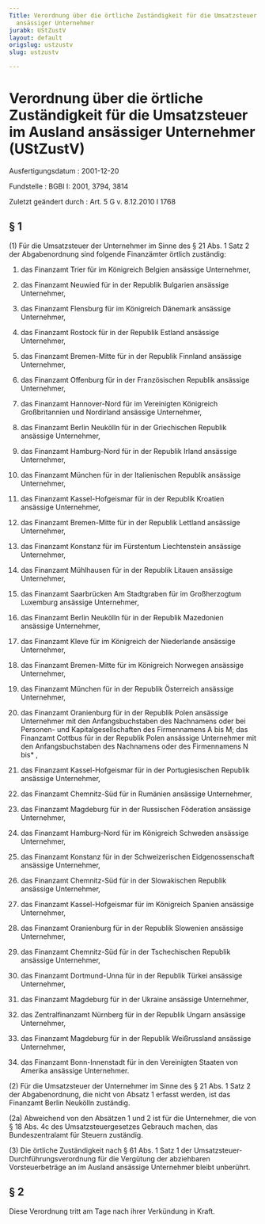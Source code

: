 ```yaml
---
Title: Verordnung über die örtliche Zuständigkeit für die Umsatzsteuer im Ausland
  ansässiger Unternehmer
jurabk: UStZustV
layout: default
origslug: ustzustv
slug: ustzustv

---
```


# Verordnung über die örtliche Zuständigkeit für die Umsatzsteuer im Ausland ansässiger Unternehmer (UStZustV)

Ausfertigungsdatum
:   2001-12-20

Fundstelle
:   BGBl I: 2001, 3794, 3814

Zuletzt geändert durch
:   Art. 5 G v. 8.12.2010 I 1768

## § 1

(1) Für die Umsatzsteuer der Unternehmer im Sinne des § 21 Abs. 1 Satz
2 der Abgabenordnung sind folgende Finanzämter örtlich zuständig:

1.  das Finanzamt Trier für im Königreich Belgien ansässige Unternehmer,


2.  das Finanzamt Neuwied für in der Republik Bulgarien ansässige
    Unternehmer,


3.  das Finanzamt Flensburg für im Königreich Dänemark ansässige
    Unternehmer,


4.  das Finanzamt Rostock für in der Republik Estland ansässige
    Unternehmer,


5.  das Finanzamt Bremen-Mitte für in der Republik Finnland ansässige
    Unternehmer,


6.  das Finanzamt Offenburg für in der Französischen Republik ansässige
    Unternehmer,


7.  das Finanzamt Hannover-Nord für im Vereinigten Königreich
    Großbritannien und Nordirland ansässige Unternehmer,


8.  das Finanzamt Berlin Neukölln für in der Griechischen Republik
    ansässige Unternehmer,


9.  das Finanzamt Hamburg-Nord für in der Republik Irland ansässige
    Unternehmer,


10. das Finanzamt München für in der Italienischen Republik ansässige
    Unternehmer,


11. das Finanzamt Kassel-Hofgeismar für in der Republik Kroatien ansässige
    Unternehmer,


12. das Finanzamt Bremen-Mitte für in der Republik Lettland ansässige
    Unternehmer,


13. das Finanzamt Konstanz für im Fürstentum Liechtenstein ansässige
    Unternehmer,


14. das Finanzamt Mühlhausen für in der Republik Litauen ansässige
    Unternehmer,


15. das Finanzamt Saarbrücken Am Stadtgraben für im Großherzogtum
    Luxemburg ansässige Unternehmer,


16. das Finanzamt Berlin Neukölln für in der Republik Mazedonien ansässige
    Unternehmer,


17. das Finanzamt Kleve für im Königreich der Niederlande ansässige
    Unternehmer,


18. das Finanzamt Bremen-Mitte für im Königreich Norwegen ansässige
    Unternehmer,


19. das Finanzamt München für in der Republik Österreich ansässige
    Unternehmer,


20. das Finanzamt Oranienburg für in der Republik Polen ansässige
    Unternehmer mit den Anfangsbuchstaben des Nachnamens oder bei
    Personen- und Kapitalgesellschaften des Firmennamens A bis M; das
    Finanzamt Cottbus für in der Republik Polen ansässige Unternehmer mit
    den Anfangsbuchstaben des Nachnamens oder des Firmennamens N bis*
    ,


21. das Finanzamt Kassel-Hofgeismar für in der Portugiesischen Republik
    ansässige Unternehmer,


22. das Finanzamt Chemnitz-Süd für in Rumänien ansässige Unternehmer,


23. das Finanzamt Magdeburg für in der Russischen Föderation ansässige
    Unternehmer,


24. das Finanzamt Hamburg-Nord für im Königreich Schweden ansässige
    Unternehmer,


25. das Finanzamt Konstanz für in der Schweizerischen Eidgenossenschaft
    ansässige Unternehmer,


26. das Finanzamt Chemnitz-Süd für in der Slowakischen Republik ansässige
    Unternehmer,


27. das Finanzamt Kassel-Hofgeismar für im Königreich Spanien ansässige
    Unternehmer,


28. das Finanzamt Oranienburg für in der Republik Slowenien ansässige
    Unternehmer,


29. das Finanzamt Chemnitz-Süd für in der Tschechischen Republik ansässige
    Unternehmer,


30. das Finanzamt Dortmund-Unna für in der Republik Türkei ansässige
    Unternehmer,


31. das Finanzamt Magdeburg für in der Ukraine ansässige Unternehmer,


32. das Zentralfinanzamt Nürnberg für in der Republik Ungarn ansässige
    Unternehmer,


33. das Finanzamt Magdeburg für in der Republik Weißrussland ansässige
    Unternehmer,


34. das Finanzamt Bonn-Innenstadt für in den Vereinigten Staaten von
    Amerika ansässige Unternehmer.




(2) Für die Umsatzsteuer der Unternehmer im Sinne des § 21 Abs. 1 Satz
2 der Abgabenordnung, die nicht von Absatz 1 erfasst werden, ist das
Finanzamt Berlin Neukölln zuständig.

(2a) Abweichend von den Absätzen 1 und 2 ist für die Unternehmer, die
von § 18 Abs. 4c des Umsatzsteuergesetzes Gebrauch machen, das
Bundeszentralamt für Steuern zuständig.

(3) Die örtliche Zuständigkeit nach § 61 Abs. 1 Satz 1 der
Umsatzsteuer-Durchführungsverordnung für die Vergütung der abziehbaren
Vorsteuerbeträge an im Ausland ansässige Unternehmer bleibt unberührt.

## § 2

Diese Verordnung tritt am Tage nach ihrer Verkündung in Kraft.

